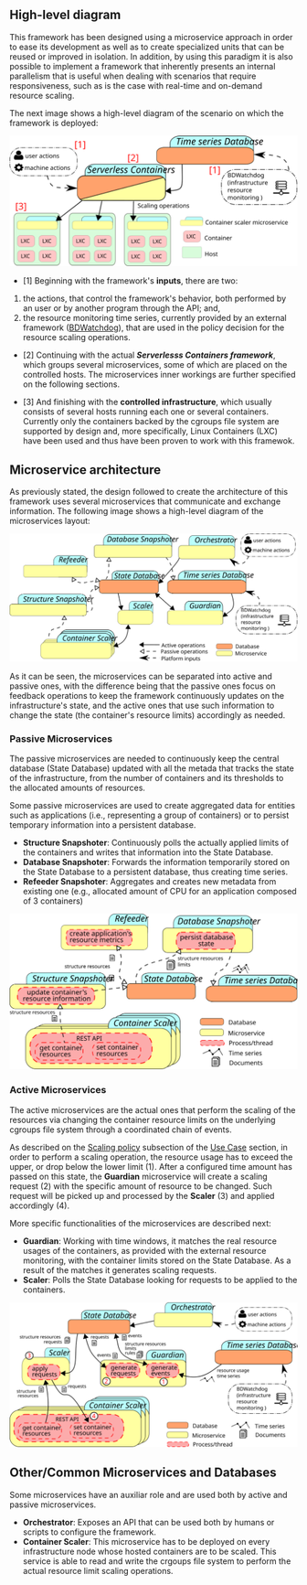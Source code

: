 ## High-level diagram 

This framework has been designed using a microservice approach in order
to ease its development as well as to create specialized units that can 
be reused or improved in isolation. In addition, by using this paradigm 
it is also possible to implement a framework that inherently presents an 
internal parallelism that is useful when dealing with scenarios that 
require responsiveness, such as is the case with real-time and on-demand 
resource scaling.

The next image shows a high-level diagram of the scenario on which the 
framework is deployed:

![architecture](img/architecture/scenario_diagram.svg)

* [1] Beginning with the framework's **inputs**, there are two: 
1) the actions, that control the framework's behavior, both performed 
by an user or by another program through the API; and, 
2) the resource monitoring time series, currently provided by an 
external framework ([BDWatchdog](http://bdwatchdog.dec.udc.es/monitoring/index.html)), 
that are used in the policy decision for the resource scaling operations.

* [2] Continuing with the actual **_Serverlesss Containers framework_**, which 
groups several microservices, some of which are placed on the controlled 
hosts. The microservices inner workings are further specified on the 
following sections.

* [3] And finishing with the **controlled infrastructure**, which usually 
consists of several hosts running each one or several containers. 
Currently only the containers backed by the cgroups file system are 
supported by design and, more specifically, Linux Containers (LXC) have 
been used and thus have been proven to work with this framewok. 

## Microservice architecture

As previously stated, the design followed to create the architecture of 
this framework uses several microservices that communicate and exchange 
information. The following image shows a high-level diagram of the 
microservices layout:

![design](img/architecture/design_diagram.svg)

As it can be seen, the microservices can be separated into active and 
passive ones, with the difference being that the passive ones focus on 
feedback operations to keep the framework continuously updates on the
infrastructure's state, and the active ones that use such information to
change the state (the container's resource limits) accordingly as needed. 


### Passive Microservices

The passive microservices are needed to continuously keep the central 
database (State Database) updated with all the metada that tracks the 
state of the infrastructure, from the number of containers and its 
thresholds to the allocated amounts of resources. 

Some passive microservices are used to create aggregated data for 
entities such as applications (i.e., representing a group of containers)
or to persist temporary information into a persistent database.

* **Structure Snapshoter**: Continuously polls the actually applied 
limits of the containers and writes that information into the State 
Database.
* **Database Snapshoter**: Forwards the information temporarily stored 
on the State Database to a persistent database, thus creating time series. 
* **Refeeder Snapshoter**: Aggregates and creates new metadata from 
existing one (e.g., allocated amount of CPU for an application composed 
of 3 containers)

![design](img/architecture/passive_services.svg)

### Active Microservices

The active microservices are the actual ones that perform the scaling
of the resources via changing the container resource limits on the 
underlying cgroups file system through a coordinated chain of events.

As described on the [Scaling policy](/use_case/#scaling-policy) 
subsection of the [Use Case](/use_case) section, in order to perform a 
scaling operation, the resource usage has to exceed the upper, or drop 
below the lower limit (1). After a configured time amount has passed on 
this state, the **Guardian** microservice will create a scaling request 
(2) with the specific amount of resource to be changed. Such request 
will be picked up and processed by the **Scaler** (3) and applied 
accordingly (4).

More specific functionalities of the microservices are described next:

* **Guardian**: Working with time windows, it matches the real resource 
usages of the containers, as provided with the external 
resource monitoring, with the container limits stored on the 
State Database. As a result of the matches it generates scaling requests. 
* **Scaler**: Polls the State Database looking for requests to be 
applied to the containers.

![design](img/architecture/active_services.svg)

## Other/Common Microservices and Databases

Some microservices have an auxiliar role and are used both by active and 
passive microservices.

*  **Orchestrator**: Exposes an API that can be used both by humans or 
scripts to configure the framework.
* **Container Scaler**: This microservice has to be deployed on every 
infrastructure node whose hosted containers are to be scaled. This 
service is able to read and write the crgoups file system to perform 
the actual resource limit scaling operations.
